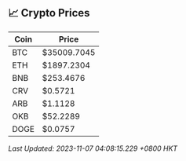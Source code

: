 ## 📈 Crypto Prices

| Coin | Price |
| ---- | ----- |
| BTC | $35009.7045 |
| ETH | $1897.2304 |
| BNB | $253.4676 |
| CRV | $0.5721 |
| ARB | $1.1128 |
| OKB | $52.2289 |
| DOGE | $0.0757 |

_Last Updated: 2023-11-07 04:08:15.229 +0800 HKT_